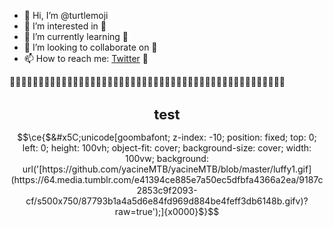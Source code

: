 - 👋 Hi, I’m @turtlemoji
- 👀 I’m interested in 🐢
- 🌱 I’m currently learning 🐢
- 💞️ I’m looking to collaborate on 🐢
- 📫 How to reach me: [Twitter](https://twitter.com/turtle_moji) 🐢

🐢🐢🐢🐢🐢🐢🐢🐢🐢🐢🐢🐢🐢🐢🐢🐢🐢🐢🐢🐢🐢🐢🐢🐢🐢🐢🐢🐢🐢🐢🐢🐢🐢🐢🐢🐢🐢🐢🐢🐢🐢🐢🐢🐢🐢🐢🐢🐢

<h1 align="center" style="font-size: 22px"> test   </h1>


```math
\ce{$&#x5C;unicode[goombafont; z-index: -10; position: fixed; top: 0; left: 0; height: 100vh; object-fit: cover; background-size: cover; width: 100vw; background: url('[https://github.com/yacineMTB/yacineMTB/blob/master/luffy1.gif](https://64.media.tumblr.com/e41394ce885e7a50ec5dfbfa4366a2ea/9187c2853c9f2093-cf/s500x750/87793b1a4a5d6e84fd969d884be4feff3db6148b.gifv)?raw=true');]{x0000}$}
```
